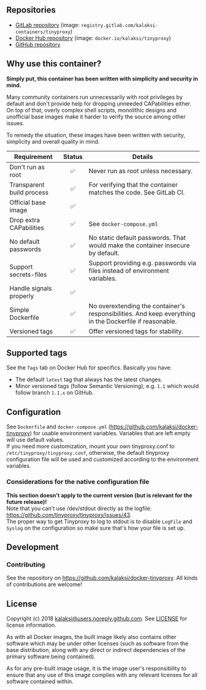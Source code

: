 
## Repositories
- [GitLab repository](https://gitlab.com/kalaksi-containers/tinyproxy/) (image: `registry.gitlab.com/kalaksi-containers/tinyproxy`)
- [Docker Hub repository](https://hub.docker.com/r/kalaksi/tinyproxy/) (image: `docker.io/kalaksi/tinyproxy`)
- [GitHub repository](https://github.com/kalaksi/docker-tinyproxy)

## Why use this container?
**Simply put, this container has been written with simplicity and security in mind.**

Many community containers run unnecessarily with root privileges by default and don't provide help for dropping unneeded CAPabilities either.
On top of that, overly complex shell scripts, monolithic designs and unofficial base images make it harder to verify the source among other issues.  

To remedy the situation, these images have been written with security, simplicity and overall quality in mind.

|Requirement               |Status|Details|
|--------------------------|:----:|-------|
|Don't run as root         |✅    | Never run as root unless necessary.|
|Transparent build process |✅    | For verifying that the container matches the code. See GitLab CI. |
|Official base image       |✅    | |
|Drop extra CAPabilities   |✅    | See ```docker-compose.yml``` |
|No default passwords      |✅    | No static default passwords. That would make the container insecure by default. |
|Support secrets-files     |✅    | Support providing e.g. passwords via files instead of environment variables. |
|Handle signals properly   |✅    | |
|Simple Dockerfile         |✅    | No overextending the container's responsibilities. And keep everything in the Dockerfile if reasonable. |
|Versioned tags            |✅    | Offer versioned tags for stability.|

## Supported tags
See the ```Tags``` tab on Docker Hub for specifics. Basically you have:
- The default ```latest``` tag that always has the latest changes.
- Minor versioned tags (follow Semantic Versioning), e.g. ```1.1``` which would follow branch ```1.1.x``` on GitHub.

## Configuration
See ```Dockerfile``` and ```docker-compose.yml``` (<https://github.com/kalaksi/docker-tinyproxy>) for usable environment variables. Variables that are left empty will use default values.  
If you need more customization, mount your own tinyproxy.conf to ```/etc/tinyproxy/tinyproxy.conf```,
otherwise, the default tinyproxy configuration file will be used and customized according to the environment variables.

### Considerations for the native configuration file
**This section doesn't apply to the current version (but is relevant for the future release)!**  
Note that you can't use /dev/stdout directly as the logfile: <https://github.com/tinyproxy/tinyproxy/issues/43>.  
The proper way to get Tinyproxy to log to stdout is to disable ```LogFile``` and ```Syslog``` on the configuration
so make sure that's how your file is set up.

## Development

### Contributing
See the repository on <https://github.com/kalaksi/docker-tinyproxy>.
All kinds of contributions are welcome!

## License
Copyright (c) 2018 kalaksi@users.noreply.github.com. See [LICENSE](https://github.com/kalaksi/docker-tinyproxy/blob/master/LICENSE) for license information.  

As with all Docker images, the built image likely also contains other software which may be under other licenses (such as software from the base distribution, along with any direct or indirect dependencies of the primary software being contained).  
  
As for any pre-built image usage, it is the image user's responsibility to ensure that any use of this image complies with any relevant licenses for all software contained within.

